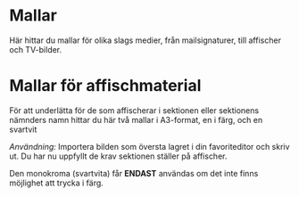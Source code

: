 # Mallar

Här hittar du mallar för olika slags medier, från mailsignaturer, till affischer och TV-bilder.


# Mallar för affischmaterial

För att underlätta för de som affischerar i sektionen eller sektionens nämnders namn hittar du här två mallar i A3-format, en i färg, och en svartvit

*Användning:* Importera bilden som översta lagret i din favoriteditor och skriv ut. Du har nu uppfyllt de krav sektionen ställer på affischer.

Den monokroma (svartvita) får **ENDAST** användas om det inte finns möjlighet att trycka i färg.
